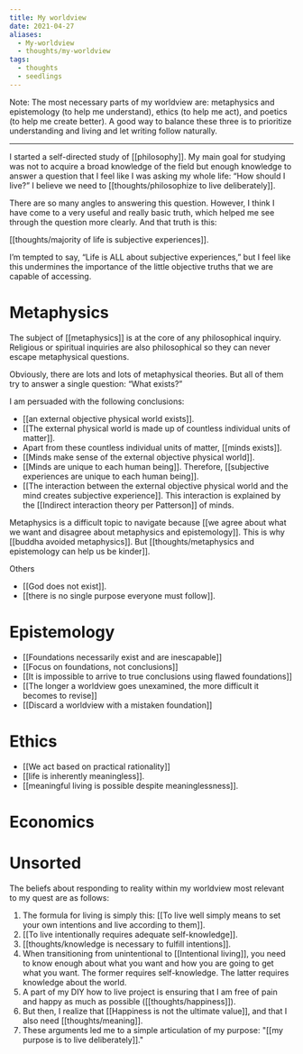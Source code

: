 ```yaml
---
title: My worldview
date: 2021-04-27
aliases:
  - My-worldview
  - thoughts/my-worldview
tags:
  - thoughts
  - seedlings
---
```

Note: The most necessary parts of my worldview are: metaphysics and epistemology (to help me understand), ethics (to help me act), and poetics (to help me create better). A good way to balance these three is to prioritize understanding and living and let writing follow naturally.

---

I started a self-directed study of [[philosophy]]. My main goal for studying was not to acquire a broad knowledge of the field but enough knowledge to answer a question that I feel like I was asking my whole life: “How should I live?” I believe we need to [[thoughts/philosophize to live deliberately]].

There are so many angles to answering this question. However, I think I have come to a very useful and really basic truth, which helped me see through the question more clearly. And that truth is this:

[[thoughts/majority of life is subjective experiences]].

I’m tempted to say, “Life is ALL about subjective experiences,” but I feel like this undermines the importance of the little objective truths that we are capable of accessing.

# Metaphysics

The subject of [[metaphysics]] is at the core of any philosophical inquiry. Religious or spiritual inquiries are also philosophical so they can never escape metaphysical questions.

Obviously, there are lots and lots of metaphysical theories. But all of them try to answer a single question: “What exists?”

I am persuaded with the following conclusions:

- [[an external objective physical world exists]].
- [[The external physical world is made up of countless individual units of matter]].
- Apart from these countless individual units of matter, [[minds exists]].
- [[Minds make sense of the external objective physical world]].
- [[Minds are unique to each human being]]. Therefore, [[subjective experiences are unique to each human being]].
- [[The interaction between the external objective physical world and the mind creates subjective experience]]. This interaction is explained by the [[Indirect interaction theory per Patterson]] of minds.

Metaphysics is a difficult topic to navigate because [[we agree about what we want and disagree about metaphysics and epistemology]]. This is why [[buddha avoided metaphysics]]. But [[thoughts/metaphysics and epistemology can help us be kinder]].

Others
- [[God does not exist]].
- [[there is no single purpose everyone must follow]].

# Epistemology

- [[Foundations necessarily exist and are inescapable]]
- [[Focus on foundations, not conclusions]]
- [[It is impossible to arrive to true conclusions using flawed foundations]]
- [[The longer a worldview goes unexamined, the more difficult it becomes to revise]]
- [[Discard a worldview with a mistaken foundation]]

# Ethics

- [[We act based on practical rationality]]
- [[life is inherently meaningless]].
- [[meaningful living is possible despite meaninglessness]].

# Economics

# Unsorted

The beliefs about responding to reality within my worldview most relevant to my quest are as follows:
1. The formula for living is simply this: [[To live well simply means to set your own intentions and live according to them]].
2. [[To live intentionally requires adequate self-knowledge]].
3. [[thoughts/knowledge is necessary to fulfill intentions]].
4. When transitioning from unintentional to [[Intentional living]], you need to know enough about what you want and how you are going to get what you want. The former requires self-knowledge. The latter requires knowledge about the world.
5. A part of my DIY how to live project is ensuring that I am free of pain and happy as much as possible ([[thoughts/happiness]]).
6. But then, I realize that [[Happiness is not the ultimate value]], and that I also need [[thoughts/meaning]].
7. These arguments led me to a simple articulation of my purpose: "[[my purpose is to live deliberately]]."